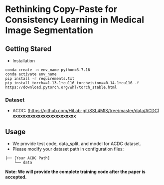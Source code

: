 # Rethinking Copy-Paste for Consistency Learning in Medical Image Segmentation

## Getting Stared
* Installation
```
conda create -n env_name python=3.7.16
conda activate env_name
pip install -r requirements.txt
pip install torch==1.13.1+cu116 torchvision==0.14.1+cu116 -f https://download.pytorch.org/whl/torch_stable.html
```

### Dataset

- ACDC: (https://github.com/HiLab-git/SSL4MIS/tree/master/data/ACDC)
**xxxxxxxxxxxxxxxxxxxxxxxxx**

## Usage
* We provide test code, data_split, and model for ACDC dataset.
* Please modify your dataset path in configuration files:
```
├── [Your ACDC Path]
    └── data
```
**Note: We will provide the complete training code after the paper is accepted.**
